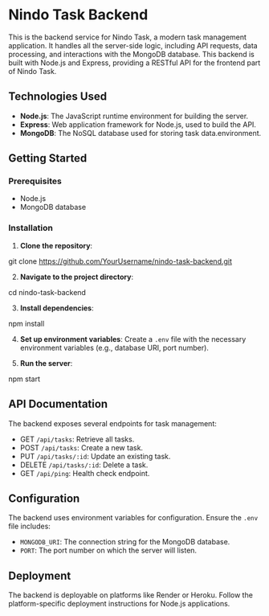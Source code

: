 # Nindo Task Backend

This is the backend service for Nindo Task, a modern task management application. It handles all the server-side logic, including API requests, data processing, and interactions with the MongoDB database. This backend is built with Node.js and Express, providing a RESTful API for the frontend part of Nindo Task.

## Technologies Used

- **Node.js**: The JavaScript runtime environment for building the server.
- **Express**: Web application framework for Node.js, used to build the API.
- **MongoDB**: The NoSQL database used for storing task data.environment.

## Getting Started

### Prerequisites

- Node.js
- MongoDB database

### Installation

1. **Clone the repository**:

git clone https://github.com/YourUsername/nindo-task-backend.git

2. **Navigate to the project directory**:

cd nindo-task-backend

3. **Install dependencies**:

npm install

4. **Set up environment variables**:
Create a `.env` file with the necessary environment variables (e.g., database URI, port number).

5. **Run the server**:

npm start


## API Documentation

The backend exposes several endpoints for task management:

- GET `/api/tasks`: Retrieve all tasks.
- POST `/api/tasks`: Create a new task.
- PUT `/api/tasks/:id`: Update an existing task.
- DELETE `/api/tasks/:id`: Delete a task.
- GET `/api/ping`: Health check endpoint.

## Configuration

The backend uses environment variables for configuration. Ensure the `.env` file includes:

- `MONGODB_URI`: The connection string for the MongoDB database.
- `PORT`: The port number on which the server will listen.

## Deployment

The backend is deployable on platforms like Render or Heroku. Follow the platform-specific deployment instructions for Node.js applications.
